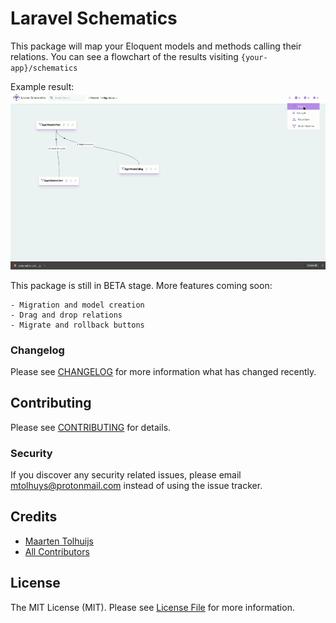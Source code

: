 # Laravel Schematics

This package will map your Eloquent models and methods calling their relations.
You can see a flowchart of the results visiting `{your-app}/schematics`

Example result: 
![](resources/images/schematics.gif)

This package is still in BETA stage. More features coming soon:

    - Migration and model creation
    - Drag and drop relations
    - Migrate and rollback buttons

### Changelog

Please see [CHANGELOG](CHANGELOG.md) for more information what has changed recently.

## Contributing

Please see [CONTRIBUTING](CONTRIBUTING.md) for details.

### Security

If you discover any security related issues, please email mtolhuys@protonmail.com instead of using the issue tracker.

## Credits

- [Maarten Tolhuijs](https://github.com/mtolhuys)
- [All Contributors](../../contributors)

## License

The MIT License (MIT). Please see [License File](LICENSE.md) for more information.
